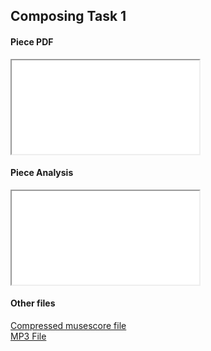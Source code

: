 <head>
  <title>Composing Task 1 Year 10 Music</title>
</head>
<body>
  <h2>Composing Task 1</h2>
  <h4>Piece PDF</h4>
  <iframe src="/shanmeis-notes/assets/Lark Descending.pdf"></iframe>
  <h4>Piece Analysis</h4>
  <iframe src="/shanmeis-notes/assets/Lark Descending Analysis and Performance Notes.pdf"></iframe>
  <h4>Other files</h4>
  <p><a href="/shanmeis-notes/assets/Lark Descending.mscz" download>Compressed musescore file</a><br><a href="/shanmeis-notes/assets/Lark Descending.mp3" download>MP3 File</a></p>
</body>